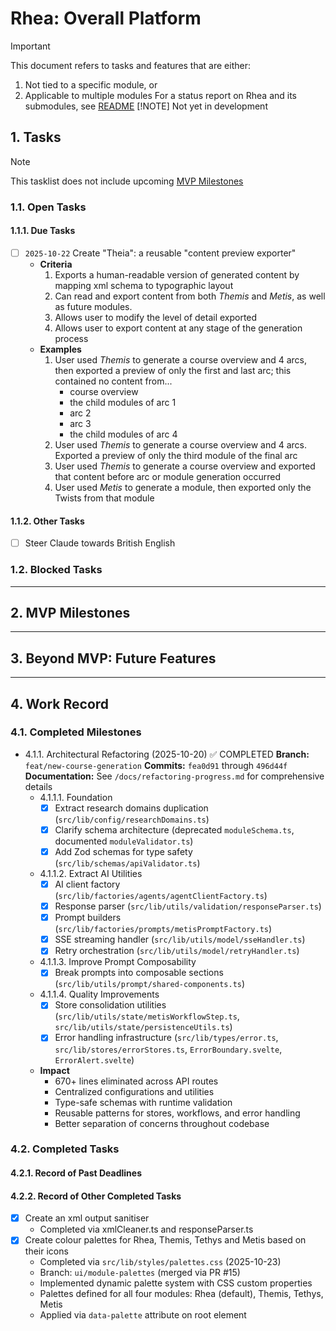 # Rhea: Overall Platform
> [!IMPORTANT]
> This document refers to tasks and features that are either:
> 1. Not tied to a specific module, or
> 2. Applicable to multiple modules
> For a status report on Rhea and its submodules, see [README](./README.md)
> [!NOTE]
> Not yet in development

## 1. Tasks
> [!NOTE]
> This tasklist does not include upcoming [MVP Milestones](docs/dev/roadmaps/Rhea-MVP.md#2-mvp-milestones)

### 1.1. Open Tasks
#### 1.1.1. Due Tasks
- [ ] `2025-10-22` Create "Theia": a reusable "content preview exporter"
  - **Criteria**
    1. Exports a human-readable version of generated content by mapping xml schema to typographic layout
    2. Can read and export content from both *Themis* and *Metis*, as well as future modules.
    3. Allows user to modify the level of detail exported
    4. Allows user to export content at any stage of the generation process
  - **Examples**
    1. User used *Themis* to generate a course overview and 4 arcs, then exported a preview of only the first and last arc; this contained no content from...
        - course overview
        - the child modules of arc 1
        - arc 2
        - arc 3
        - the child modules of arc 4
    2. User used *Themis* to generate a course overview and 4 arcs. Exported a preview of only the third module of the final arc
    3. User used *Themis* to generate a course overview and exported that content before arc or module generation occurred
    4. User used *Metis* to generate a module, then exported only the Twists from that module
#### 1.1.2. Other Tasks
- [ ] Steer Claude towards British English

### 1.2. Blocked Tasks

---

## 2. MVP Milestones

---

## 3. Beyond MVP: Future Features

---

## 4. Work Record
### 4.1. Completed Milestones
- 4.1.1. Architectural Refactoring (2025-10-20) ✅ COMPLETED
  **Branch:** `feat/new-course-generation`
  **Commits:** `fea0d91` through `496d44f`
  **Documentation:** See `/docs/refactoring-progress.md` for comprehensive details
  - 4.1.1.1. Foundation
    - [x] Extract research domains duplication (`src/lib/config/researchDomains.ts`)
    - [x] Clarify schema architecture (deprecated `moduleSchema.ts`, documented `moduleValidator.ts`)
    - [x] Add Zod schemas for type safety (`src/lib/schemas/apiValidator.ts`)
  - 4.1.1.2. Extract AI Utilities
    - [x] AI client factory (`src/lib/factories/agents/agentClientFactory.ts`)
    - [x] Response parser (`src/lib/utils/validation/responseParser.ts`)
    - [x] Prompt builders (`src/lib/factories/prompts/metisPromptFactory.ts`)
    - [x] SSE streaming handler (`src/lib/utils/model/sseHandler.ts`)
    - [x] Retry orchestration (`src/lib/utils/model/retryHandler.ts`)
  - 4.1.1.3. Improve Prompt Composability
    - [x] Break prompts into composable sections (`src/lib/utils/prompt/shared-components.ts`)
  - 4.1.1.4. Quality Improvements
    - [x] Store consolidation utilities (`src/lib/utils/state/metisWorkflowStep.ts`, `src/lib/utils/state/persistenceUtils.ts`)
    - [x] Error handling infrastructure (`src/lib/types/error.ts`, `src/lib/stores/errorStores.ts`, `ErrorBoundary.svelte`, `ErrorAlert.svelte`)
  - **Impact**
    - 670+ lines eliminated across API routes
    - Centralized configurations and utilities
    - Type-safe schemas with runtime validation
    - Reusable patterns for stores, workflows, and error handling
    - Better separation of concerns throughout codebase
### 4.2. Completed Tasks
#### 4.2.1. Record of Past Deadlines
#### 4.2.2. Record of Other Completed Tasks
- [x] Create an xml output sanitiser
  - Completed via xmlCleaner.ts and responseParser.ts
- [x] Create colour palettes for Rhea, Themis, Tethys and Metis based on their icons
  - Completed via `src/lib/styles/palettes.css` (2025-10-23)
  - Branch: `ui/module-palettes` (merged via PR #15)
  - Implemented dynamic palette system with CSS custom properties
  - Palettes defined for all four modules: Rhea (default), Themis, Tethys, Metis
  - Applied via `data-palette` attribute on root element
